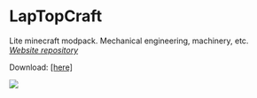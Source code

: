 # LapTopCraft
 Lite minecraft modpack. Mechanical engineering, machinery, etc.
 <br>
<i> <a href="https://github.com/v37ga/37/tree/main/laptopcraft">Website repository</a></i>
 <br>

Download: <a href="https://v37ga.github.io/37/laptopcraft/">[here]</a>


<img src="https://user-images.githubusercontent.com/71238693/161650334-2b6c0265-2561-4355-9325-3a03f65f75db.png"></img>
